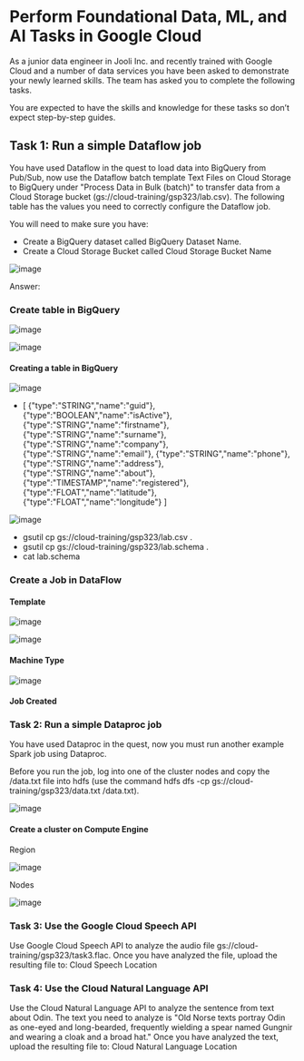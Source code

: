 # Perform Foundational Data, ML, and AI Tasks in Google Cloud


As a junior data engineer in Jooli Inc. and recently trained with Google Cloud and a number of data services you have been asked to demonstrate your newly learned skills. The team has asked you to complete the following tasks.

You are expected to have the skills and knowledge for these tasks so don’t expect step-by-step guides.

## Task 1: Run a simple Dataflow job

You have used Dataflow in the quest to load data into BigQuery from Pub/Sub, now use the Dataflow batch template Text Files on Cloud Storage to BigQuery under "Process Data in Bulk (batch)" to transfer data from a Cloud Storage bucket (gs://cloud-training/gsp323/lab.csv). The following table has the values you need to correctly configure the Dataflow job.

You will need to make sure you have:

- Create a BigQuery dataset called BigQuery Dataset Name.
- Create a Cloud Storage Bucket called Cloud Storage Bucket Name

![image](https://github.com/moniquecardoso25/Google-Cloud/assets/140358716/bc8c9a2d-3c04-4405-96d6-14be33f1ec39)

Answer:


###  Create table in BigQuery


![image](https://github.com/moniquecardoso25/Google-Cloud-Machine-Learning-Engineer/assets/140358716/5e92e37b-b99e-436f-9624-d87f1f5e28ed)


![image](https://github.com/moniquecardoso25/Google-Cloud-Machine-Learning-Engineer/assets/140358716/0175ec63-219c-42cb-9f14-6f8822c3295d)

#### Creating a table in BigQuery 

![image](https://github.com/moniquecardoso25/Google-Cloud-Machine-Learning-Engineer/assets/140358716/3561c305-fb83-4fd9-926d-4dbc2b41017b)



- [
{"type":"STRING","name":"guid"},
{"type":"BOOLEAN","name":"isActive"},
{"type":"STRING","name":"firstname"},
{"type":"STRING","name":"surname"},
{"type":"STRING","name":"company"},
{"type":"STRING","name":"email"},
{"type":"STRING","name":"phone"},
{"type":"STRING","name":"address"},
{"type":"STRING","name":"about"},
{"type":"TIMESTAMP","name":"registered"},
{"type":"FLOAT","name":"latitude"},
{"type":"FLOAT","name":"longitude"}
]


![image](https://github.com/moniquecardoso25/Google-Cloud-Machine-Learning-Engineer/assets/140358716/b221f858-dcc4-4bf0-9c54-ff1e6a1442de)


- gsutil cp gs://cloud-training/gsp323/lab.csv .
- gsutil cp gs://cloud-training/gsp323/lab.schema .
- cat lab.schema


### Create a Job in DataFlow

#### Template
![image](https://github.com/moniquecardoso25/Google-Cloud-Machine-Learning-Engineer/assets/140358716/2bef6e37-d52c-4fbb-bd2c-f0b26a37872a)

![image](https://github.com/moniquecardoso25/Google-Cloud-Machine-Learning-Engineer/assets/140358716/04e20a2f-83ac-4390-9132-e82284a890a2)


#### Machine Type

![image](https://github.com/moniquecardoso25/Google-Cloud-Machine-Learning-Engineer/assets/140358716/bdd7dcbd-a188-472d-98a8-707e3274d7ec)



#### Job Created



### Task 2: Run a simple Dataproc job
You have used Dataproc in the quest, now you must run another example Spark job using Dataproc.

Before you run the job, log into one of the cluster nodes and copy the /data.txt file into hdfs (use the command hdfs dfs -cp gs://cloud-training/gsp323/data.txt /data.txt).

![image](https://github.com/moniquecardoso25/Google-Cloud/assets/140358716/d8b99a01-1767-4881-aa27-6046bfc50969)

#### Create a cluster on Compute Engine

Region

![image](https://github.com/moniquecardoso25/Google-Cloud/assets/140358716/645bb195-90c4-4926-a76e-86dc2065391e)


Nodes

![image](https://github.com/moniquecardoso25/Google-Cloud/assets/140358716/084e09da-5369-4535-a60c-ce3097642005)






### Task 3: Use the Google Cloud Speech API

Use Google Cloud Speech API to analyze the audio file gs://cloud-training/gsp323/task3.flac. Once you have analyzed the file, upload the resulting file to: Cloud Speech Location






### Task 4: Use the Cloud Natural Language API
Use the Cloud Natural Language API to analyze the sentence from text about Odin. The text you need to analyze is "Old Norse texts portray Odin as one-eyed and long-bearded, frequently wielding a spear named Gungnir and wearing a cloak and a broad hat." Once you have analyzed the text, upload the resulting file to: Cloud Natural Language Location





